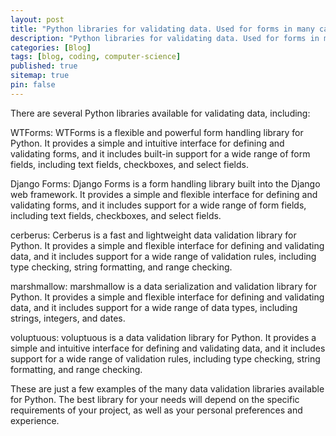 ```yaml
---
layout: post
title: "Python libraries for validating data. Used for forms in many cases"
description: "Python libraries for validating data. Used for forms in many cases"
categories: [Blog]
tags: [blog, coding, computer-science]
published: true
sitemap: true
pin: false
---
```



There are several Python libraries available for validating data, including:

WTForms: WTForms is a flexible and powerful form handling library for Python. It provides a simple and intuitive interface for defining and validating forms, and it includes built-in support for a wide range of form fields, including text fields, checkboxes, and select fields.

Django Forms: Django Forms is a form handling library built into the Django web framework. It provides a simple and flexible interface for defining and validating forms, and it includes support for a wide range of form fields, including text fields, checkboxes, and select fields.

cerberus: Cerberus is a fast and lightweight data validation library for Python. It provides a simple and flexible interface for defining and validating data, and it includes support for a wide range of validation rules, including type checking, string formatting, and range checking.

marshmallow: marshmallow is a data serialization and validation library for Python. It provides a simple and flexible interface for defining and validating data, and it includes support for a wide range of data types, including strings, integers, and dates.

voluptuous: voluptuous is a data validation library for Python. It provides a simple and intuitive interface for defining and validating data, and it includes support for a wide range of validation rules, including type checking, string formatting, and range checking.

These are just a few examples of the many data validation libraries available for Python. The best library for your needs will depend on the specific requirements of your project, as well as your personal preferences and experience.



